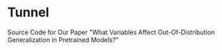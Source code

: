 # Tunnel
Source Code for Our Paper "What Variables Affect Out-Of-Distribution Generalization in Pretrained Models?"
